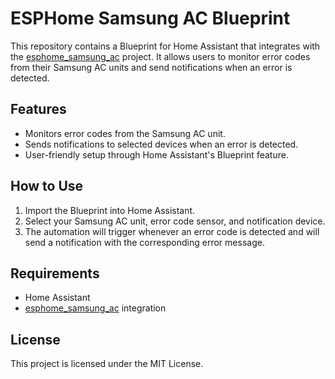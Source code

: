# ESPHome Samsung AC Blueprint

This repository contains a Blueprint for Home Assistant that integrates with the [esphome_samsung_ac](https://github.com/lanwin/esphome_samsung_ac) project. It allows users to monitor error codes from their Samsung AC units and send notifications when an error is detected.

## Features
- Monitors error codes from the Samsung AC unit.
- Sends notifications to selected devices when an error is detected.
- User-friendly setup through Home Assistant's Blueprint feature.

## How to Use
1. Import the Blueprint into Home Assistant.
2. Select your Samsung AC unit, error code sensor, and notification device.
3. The automation will trigger whenever an error code is detected and will send a notification with the corresponding error message.

## Requirements
- Home Assistant
- [esphome_samsung_ac](https://github.com/lanwin/esphome_samsung_ac) integration

## License
This project is licensed under the MIT License.
